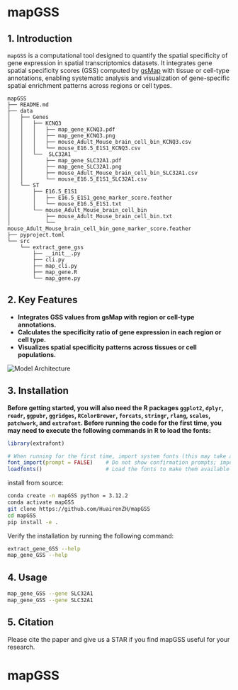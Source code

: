 # mapGSS

## 1. Introduction

`mapGSS` is a computational tool designed to quantify the spatial specificity of gene expression in spatial transcriptomics datasets. It integrates gene spatial specificity scores (GSS) computed by [gsMap](https://github.com/JianYang-Lab/gsMap) with tissue or cell-type annotations, enabling systematic analysis and visualization of gene-specific spatial enrichment patterns across regions or cell types.

```
mapGSS
├── README.md
├── data
│   ├── Genes
│   │   ├── KCNQ3
│   │   │   ├── map_gene_KCNQ3.pdf
│   │   │   ├── map_gene_KCNQ3.png
│   │   │   ├── mouse_Adult_Mouse_brain_cell_bin_KCNQ3.csv
│   │   │   └── mouse_E16.5_E1S1_KCNQ3.csv
│   │   └──  SLC32A1
│   │       ├── map_gene_SLC32A1.pdf
│   │       ├── map_gene_SLC32A1.png
│   │       ├── mouse_Adult_Mouse_brain_cell_bin_SLC32A1.csv
│   │       └── mouse_E16.5_E1S1_SLC32A1.csv
│   └── ST
│       ├── E16.5_E1S1
│       │   ├── E16.5_E1S1_gene_marker_score.feather
│       │   └── mouse_E16.5_E1S1.txt
│       └── mouse_Adult_Mouse_brain_cell_bin
│           ├── mouse_Adult_Mouse_brain_cell_bin.txt
│           └── mouse_Adult_Mouse_brain_cell_bin_gene_marker_score.feather
├── pyproject.toml
└── src
    └── extract_gene_gss
        ├── __init__.py
        ├── cli.py
        ├── map_cli.py
        ├── map_gene.R
        └── map_gene.py

```



## 2. Key Features
	
- __Integrates GSS values from gsMap with region or cell-type annotations.__
- __Calculates the specificity ratio of gene expression in each region or cell type.__
- __Visualizes spatial specificity patterns across tissues or cell populations.__

![Model Architecture](./data/Genes/SLC32A1/map_gene_SLC32A1.png)

## 3. Installation

**Before getting started, you will also need the R packages `ggplot2`, `dplyr`, `readr`, `ggpubr`, `ggridges`, `RColorBrewer`, `forcats`, `stringr`, `rlang`, `scales`, `patchwork`, and `extrafont`. Before running the code for the first time, you may need to execute the following commands in R to load the fonts:**

```R
library(extrafont)

# When running for the first time, import system fonts (this may take a few minutes)
font_import(prompt = FALSE)    # Do not show confirmation prompts; import all fonts by default
loadfonts()                    # Load the fonts to make them available for use
```



install from source:

```bash
conda create -n mapGSS python = 3.12.2
conda activate mapGSS
git clone https://github.com/HuairenZH/mapGSS
cd mapGSS
pip install -e .
```

Verify the installation by running the following command:

```bash
extract_gene_GSS --help
map_gene_GSS --help  
```

## 4. Usage

```bash
map_gene_GSS --gene SLC32A1
map_gene_GSS --gene SLC32A1
```



## 5. Citation

Please cite the paper and give us a STAR if you find mapGSS useful for your research.

# mapGSS
